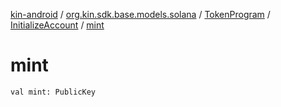 [kin-android](../../../index.md) / [org.kin.sdk.base.models.solana](../../index.md) / [TokenProgram](../index.md) / [InitializeAccount](index.md) / [mint](./mint.md)

# mint

`val mint: PublicKey`